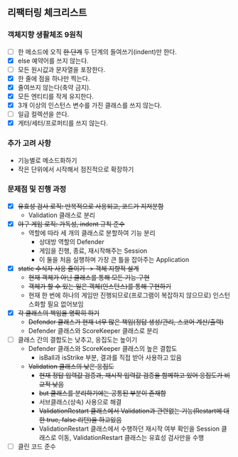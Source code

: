 ## 리팩터링 체크리스트

### 객체지향 생활체조 9원칙

- [ ] 한 메소드에 오직 ~~한 단계~~ 두 단계의 들여쓰기(indent)만 한다.
- [x] else 예약어를 쓰지 않는다.
- [ ] 모든 원시값과 문자열을 포장한다.
- [x] 한 줄에 점을 하나만 찍는다.
- [x] 줄여쓰지 않는다(축약 금지).
- [x] 모든 엔티티를 작게 유지한다.
- [x] 3개 이상의 인스턴스 변수를 가진 클래스를 쓰지 않는다.
- [ ] 일급 컬렉션을 쓴다.
- [x] 게터/세터/프로퍼티를 쓰지 않는다.

### 추가 고려 사항

- 기능별로 메소드화하기
- 작은 단위에서 시작해서 점진적으로 확장하기

### 문제점 및 진행 과정

- [x] ~~유효성 검사 로직: 반복적으로 사용되고, 코드가 지저분함~~
    - Validation 클래스로 분리
- [x] ~~야구 게임 로직: 가독성, indent 규칙 준수~~
    - 역할에 따라 세 개의 클래스로 분할하여 기능 분리
        - 상대방 역할의 Defender
        - 게임을 진행, 종료, 재시작해주는 Session
        - 이 둘을 처음 실행하며 가장 큰 틀을 잡아주는 Application
- [x] ~~static 수식자 사용 줄이기 -> 객체 지향적 설계~~
    - ~~현재 객체가 아닌 클래스를 통해 모든 기능 구현~~
    - ~~객체가 할 수 있는 일은 객체(인스턴스)를 통해 구현하기~~
    - 현재 한 번에 하나의 게임만 진행되므로(프로그램이 복잡하지 않으므로) 인스턴스화할 필요 없어보임
- [x] ~~각 클래스의 책임을 명확히 하기~~
    - ~~Defender 클래스가 현재 너무 많은 책임(정답 생성/관리, 스코어 계산/출력)~~
    - Defender 클래스와 ScoreKeeper 클래스로 분리
- [ ] 클래스 간의 결합도는 낮추고, 응집도는 높이기
    - Defender 클래스와 ScoreKeeper 클래스의 높은 결합도
        - isBall과 isStrike 부분, 결과를 직접 받아 사용하고 있음
    - ~~Validation 클래스의 낮은 응집도~~
        - ~~현재 정답 입력값 검증과, 재시작 입력값 검증을 함께하고 있어 응집도가 비교적 낮음~~
        - ~~but 클래스를 분리하기에는 공통된 부분이 존재함~~
        - 서브클래스(상속) 사용으로 해결
        - ~~ValidationRestart 클래스에서 Validation과 관련없는 기능(Restart에 대한 true, false 리턴)을 하고있음~~
        - ValidationRestart 클래스에서 수행하던 재시작 여부 확인을 Session 클래스로 이동, ValidationRestart 클래스는 유효성 검사만을 수행
- [ ] 클린 코드 준수
